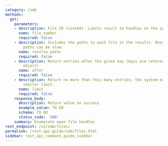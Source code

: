 ```yaml
---
category: /smb
methods:
  get:
    parameters:
    - description: File ID (uint64). Limits result to handles on the specified file.
      name: file_number
      required: false
    - description: Includes the paths to each file in the results. Resolving many
        paths can be slow.
      name: resolve_paths
      required: false
    - description: Return entries after the given key (keys are returned in the paging
        object)
      name: after
      required: false
    - description: Return no more than this many entries; the system may choose a
        smaller limit.
      name: limit
      required: false
    response_body:
      description: Return value on success
      example_value: TO DO
      schema: TO DO
      status_code: '200'
    summary: Enumerate open file handles
rest_endpoint: /v1/smb/files/
permalink: /rest-api-guide/smb/files.html
sidebar: rest_api_command_guide_sidebar
---
```

